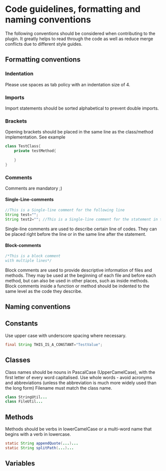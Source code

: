 # Code guidelines, formatting and naming conventions
The following conventions should be considered when contributing to the plugin. It greatly helps to read through the code as well as reduce merge conflicts due to different style guides.

## Formatting conventions
### Indentation
Please use spaces as tab policy with an indentation size of 4.

### Imports
Import statements should be sorted alphabetical to prevent double imports.

### Brackets
Opening brackets should be placed in the same line as the class/method implementation. See example
```Java
class TestClass{
    private testMethod{
        
    }
}
```

### Comments
Comments are mandatory ;)
#### Single-Line-comments
```Java
//This is a Single-line comment for the following line
String test="";
String test2=""; //This is a Single-line comment for the statement in the same line (aka Trailing comment)
```
Single-line comments are used to describe certain line of codes. They can be placed right before the line or in the same line after the statement.
#### Block-comments
```Java
/*This is a block comment
with multiple lines*/
```
Block comments are used to provide descriptive information of files and methods. They may be used at the beginning of each file and before each method, but can also be used in other places, such as inside methods.
Block comments inside a function or method should be indented to the same level as the code they describe.

## Naming conventions

## Constants
Use upper case with underscore spacing where necessary.
```Java
final String THIS_IS_A_CONSTANT="TestValue";
```
## Classes
Class names should be nouns in PascalCase (UpperCamelCase), with the first letter of every word capitalised. Use whole words - avoid acronyms and abbreviations (unless the abbreviation is much more widely used than the long form) Filename must match the class name.
```Java
class StringUtil...
class FileUtil...
```

## Methods
Methods should be verbs in lowerCamelCase or a multi-word name that begins with a verb in lowercase.
```Java
static String appendQuote(...)...
static String splitPath(...)...
```

## Variables
